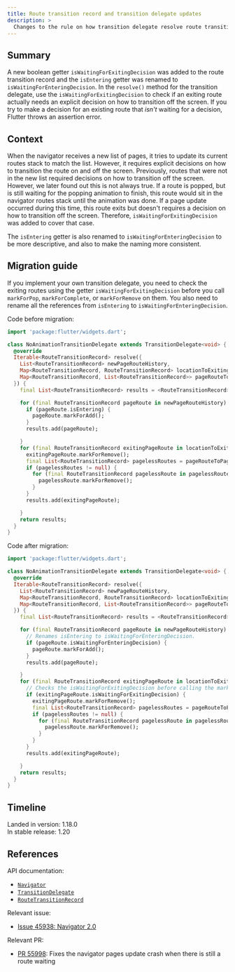 ```yaml
---
title: Route transition record and transition delegate updates
description: >
  Changes to the rule on how transition delegate resolve route transition.
---
```


## Summary

A new boolean getter `isWaitingForExitingDecision` was added
to the route transition record and the `isEntering` getter
was renamed to `isWaitingForEnteringDecision`.
In the `resolve()` method for the transition delegate,
use the `isWaitingForExitingDecision` to check if an exiting
route actually needs an explicit decision on how to transition
off the screen. If you try to make a decision for an existing route
that _isn't_ waiting for a decision, Flutter throws an assertion error.

## Context

When the navigator receives a new list of pages, it tries to update its
current routes stack to match the list. However, it requires explicit
decisions on how to transition the route on and off the screen.
Previously, routes that were not in the new list required decisions
on how to transition off the screen. However, we later found out
this is not always true. If a route is popped,
but is still waiting for the popping animation to finish,
this route would sit in the navigator routes stack until
the animation was done. If a page update occurred during this time,
this route exits but doesn't requires a decision
on how to transition off the screen. Therefore,
`isWaitingForExitingDecision` was added to cover that case.

The `isEntering` getter is also renamed to
`isWaitingForEnteringDecision` to be more descriptive,
and also to make the naming more consistent.

## Migration guide

If you implement your own transition delegate, you need to check the
exiting routes using the getter `isWaitingForExitingDecision` before you
call `markForPop`, `markForComplete`, or `markForRemove` on them.
You also need to rename all the references from `isEntering` to
`isWaitingForEnteringDecision`.

Code before migration:

```dart
import 'package:flutter/widgets.dart';

class NoAnimationTransitionDelegate extends TransitionDelegate<void> {
  @override
  Iterable<RouteTransitionRecord> resolve({
    List<RouteTransitionRecord> newPageRouteHistory,
    Map<RouteTransitionRecord, RouteTransitionRecord> locationToExitingPageRoute,
    Map<RouteTransitionRecord, List<RouteTransitionRecord>> pageRouteToPagelessRoutes,
  }) {
    final List<RouteTransitionRecord> results = <RouteTransitionRecord>[];

    for (final RouteTransitionRecord pageRoute in newPageRouteHistory) {
      if (pageRoute.isEntering) {
        pageRoute.markForAdd();
      }
      results.add(pageRoute);

    }
    for (final RouteTransitionRecord exitingPageRoute in locationToExitingPageRoute.values) {
      exitingPageRoute.markForRemove();
      final List<RouteTransitionRecord> pagelessRoutes = pageRouteToPagelessRoutes[exitingPageRoute];
      if (pagelessRoutes != null) {
        for (final RouteTransitionRecord pagelessRoute in pagelessRoutes) {
          pagelessRoute.markForRemove();
        }
      }
      results.add(exitingPageRoute);

    }
    return results;
  }
}
```

Code after migration:

```dart
import 'package:flutter/widgets.dart';

class NoAnimationTransitionDelegate extends TransitionDelegate<void> {
  @override
  Iterable<RouteTransitionRecord> resolve({
    List<RouteTransitionRecord> newPageRouteHistory,
    Map<RouteTransitionRecord, RouteTransitionRecord> locationToExitingPageRoute,
    Map<RouteTransitionRecord, List<RouteTransitionRecord>> pageRouteToPagelessRoutes,
  }) {
    final List<RouteTransitionRecord> results = <RouteTransitionRecord>[];

    for (final RouteTransitionRecord pageRoute in newPageRouteHistory) {
      // Renames isEntering to isWaitingForEnteringDecision.
      if (pageRoute.isWaitingForEnteringDecision) {
        pageRoute.markForAdd();
      }
      results.add(pageRoute);

    }
    for (final RouteTransitionRecord exitingPageRoute in locationToExitingPageRoute.values) {
      // Checks the isWaitingForExitingDecision before calling the markFor methods.
      if (exitingPageRoute.isWaitingForExitingDecision) {
        exitingPageRoute.markForRemove();
        final List<RouteTransitionRecord> pagelessRoutes = pageRouteToPagelessRoutes[exitingPageRoute];
        if (pagelessRoutes != null) {
          for (final RouteTransitionRecord pagelessRoute in pagelessRoutes) {
            pagelessRoute.markForRemove();
          }
        }
      }
      results.add(exitingPageRoute);

    }
    return results;
  }
}
```

## Timeline

Landed in version: 1.18.0<br>
In stable release: 1.20

## References

API documentation:

* [`Navigator`][]
* [`TransitionDelegate`][]
* [`RouteTransitionRecord`][]

Relevant issue:

* [Issue 45938: Navigator 2.0][]

Relevant PR:

* [PR 55998][]: Fixes the navigator pages update crash
  when there is still a route waiting


[Issue 45938: Navigator 2.0]: {{site.repo.flutter}}/issues/45938
[`Navigator`]: {{site.api}}/flutter/widgets/Navigator-class.html
[PR 55998]: {{site.repo.flutter}}/pull/55998
[`TransitionDelegate`]: {{site.api}}/flutter/widgets/TransitionDelegate-class.html
[`RouteTransitionRecord`]: {{site.api}}/flutter/widgets/RouteTransitionRecord-class.html
